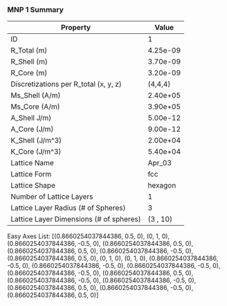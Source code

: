 ###             MNP 1 Summary                       
|                Property                |   Value    |
| -------------------------------------- | ---------- |
| ID                                     | 1          |
| R_Total (m)                            | 4.25e-09   |
| R_Shell (m)                            | 3.70e-09   |
| R_Core (m)                             | 3.20e-09   |
| Discretizations per R_total (x, y, z)  | (4,4,4)    |
| Ms_Shell (A/m)                         | 2.40e+05   |
| Ms_Core (A/m)                          | 3.90e+05   |
| A_Shell J/m)                           | 5.00e-12   |
| A_Core (J/m)                           | 9.00e-12   |
| K_Shell (J/m^3)                        | 2.00e+04   |
| K_Core (J/m^3)                         | 5.40e+04   |
| Lattice Name                           | Apr_03     |
| Lattice Form                           | fcc        |
| Lattice Shape                          | hexagon    |
| Number of Lattice Layers               | 1          |
| Lattice Layer Radius (# of Spheres)    | 3          |
| Lattice Layer Dimensions (# of spheres)| (3 , 10)   |

Easy Axes List: [(0.8660254037844386, 0.5, 0), (0, 1, 0), (0.8660254037844386, -0.5, 0), (0.8660254037844386, 0.5, 0), (0.8660254037844386, 0.5, 0), (0.8660254037844386, -0.5, 0), (0.8660254037844386, 0.5, 0), (0, 1, 0), (0, 1, 0), (0.8660254037844386, -0.5, 0), (0.8660254037844386, -0.5, 0), (0.8660254037844386, -0.5, 0), (0.8660254037844386, -0.5, 0), (0.8660254037844386, 0.5, 0), (0.8660254037844386, -0.5, 0), (0.8660254037844386, -0.5, 0), (0.8660254037844386, 0.5, 0), (0.8660254037844386, -0.5, 0), (0.8660254037844386, 0.5, 0)]
